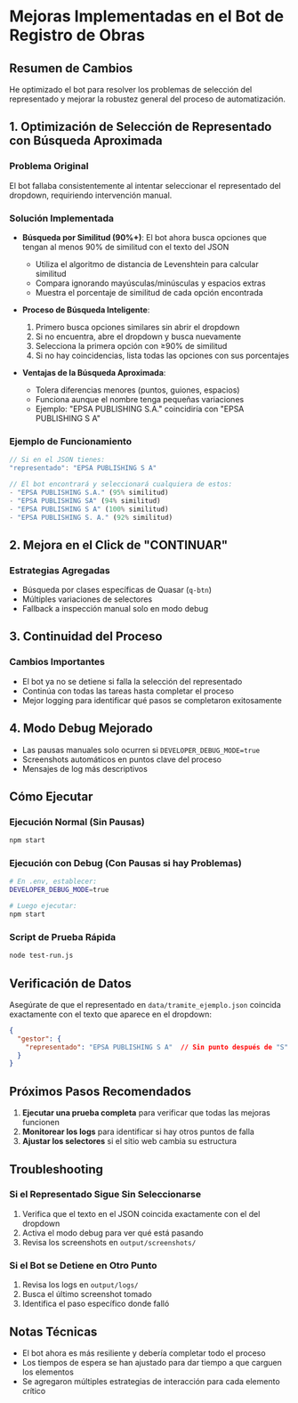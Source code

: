 # Mejoras Implementadas en el Bot de Registro de Obras

## Resumen de Cambios

He optimizado el bot para resolver los problemas de selección del representado y mejorar la robustez general del proceso de automatización.

## 1. Optimización de Selección de Representado con Búsqueda Aproximada

### Problema Original
El bot fallaba consistentemente al intentar seleccionar el representado del dropdown, requiriendo intervención manual.

### Solución Implementada
- **Búsqueda por Similitud (90%+)**: El bot ahora busca opciones que tengan al menos 90% de similitud con el texto del JSON
  - Utiliza el algoritmo de distancia de Levenshtein para calcular similitud
  - Compara ignorando mayúsculas/minúsculas y espacios extras
  - Muestra el porcentaje de similitud de cada opción encontrada

- **Proceso de Búsqueda Inteligente**:
  1. Primero busca opciones similares sin abrir el dropdown
  2. Si no encuentra, abre el dropdown y busca nuevamente
  3. Selecciona la primera opción con ≥90% de similitud
  4. Si no hay coincidencias, lista todas las opciones con sus porcentajes

- **Ventajas de la Búsqueda Aproximada**:
  - Tolera diferencias menores (puntos, guiones, espacios)
  - Funciona aunque el nombre tenga pequeñas variaciones
  - Ejemplo: "EPSA PUBLISHING S.A." coincidiría con "EPSA PUBLISHING S A"

### Ejemplo de Funcionamiento
```javascript
// Si en el JSON tienes:
"representado": "EPSA PUBLISHING S A"

// El bot encontrará y seleccionará cualquiera de estos:
- "EPSA PUBLISHING S.A." (95% similitud)
- "EPSA PUBLISHING SA" (94% similitud)  
- "EPSA PUBLISHING S A" (100% similitud)
- "EPSA PUBLISHING S. A." (92% similitud)
```

## 2. Mejora en el Click de "CONTINUAR"

### Estrategias Agregadas
- Búsqueda por clases específicas de Quasar (`q-btn`)
- Múltiples variaciones de selectores
- Fallback a inspección manual solo en modo debug

## 3. Continuidad del Proceso

### Cambios Importantes
- El bot ya no se detiene si falla la selección del representado
- Continúa con todas las tareas hasta completar el proceso
- Mejor logging para identificar qué pasos se completaron exitosamente

## 4. Modo Debug Mejorado

- Las pausas manuales solo ocurren si `DEVELOPER_DEBUG_MODE=true`
- Screenshots automáticos en puntos clave del proceso
- Mensajes de log más descriptivos

## Cómo Ejecutar

### Ejecución Normal (Sin Pausas)
```bash
npm start
```

### Ejecución con Debug (Con Pausas si hay Problemas)
```bash
# En .env, establecer:
DEVELOPER_DEBUG_MODE=true

# Luego ejecutar:
npm start
```

### Script de Prueba Rápida
```bash
node test-run.js
```

## Verificación de Datos

Asegúrate de que el representado en `data/tramite_ejemplo.json` coincida exactamente con el texto que aparece en el dropdown:

```json
{
  "gestor": {
    "representado": "EPSA PUBLISHING S A"  // Sin punto después de "S"
  }
}
```

## Próximos Pasos Recomendados

1. **Ejecutar una prueba completa** para verificar que todas las mejoras funcionen
2. **Monitorear los logs** para identificar si hay otros puntos de falla
3. **Ajustar los selectores** si el sitio web cambia su estructura

## Troubleshooting

### Si el Representado Sigue Sin Seleccionarse
1. Verifica que el texto en el JSON coincida exactamente con el del dropdown
2. Activa el modo debug para ver qué está pasando
3. Revisa los screenshots en `output/screenshots/`

### Si el Bot se Detiene en Otro Punto
1. Revisa los logs en `output/logs/`
2. Busca el último screenshot tomado
3. Identifica el paso específico donde falló

## Notas Técnicas

- El bot ahora es más resiliente y debería completar todo el proceso
- Los tiempos de espera se han ajustado para dar tiempo a que carguen los elementos
- Se agregaron múltiples estrategias de interacción para cada elemento crítico
